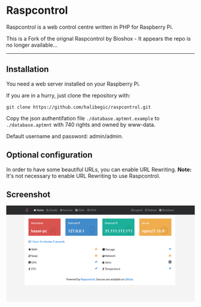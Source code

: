 # Raspcontrol

Raspcontrol is a web control centre written in PHP for Raspberry Pi.

This is a Fork of the orignal Raspcontrol by Bioshox - It appears the repo is no longer available...

***


## Installation

You need a web server installed on your Raspberry Pi.

If you are in a hurry, just clone the repository with:

	git clone https://github.com/halibegic/raspcontrol.git

Copy the json authentifation file `./database.aptmnt.example` to `./database.aptmnt` with 740 rights and owned by www-data.

Default username and password: admin/admin.

## Optional configuration

In order to have some beautiful URLs, you can enable URL Rewriting.
__Note:__ It's not necessary to enable URL Rewriting to use Raspcontrol.

## Screenshot

![Home](https://raw.githubusercontent.com/halibegic/raspcontrol/master/img/home.png)

